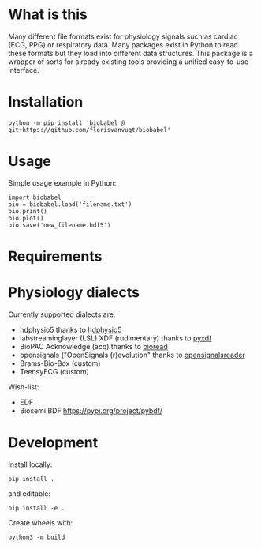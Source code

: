 

# What is this

Many different file formats exist for physiology signals such as cardiac (ECG, PPG) or respiratory data. Many packages exist in Python to read these formats but they load into different data structures. This package is a wrapper of sorts for already existing tools providing a unified easy-to-use interface.



# Installation

```
python -m pip install 'biobabel @ git+https://github.com/florisvanvugt/biobabel'
```

# Usage


Simple usage example in Python:

```
import biobabel
bio = biobabel.load('filename.txt')
bio.print()
bio.plot()
bio.save('new_filename.hdf5')
```




# Requirements


# Physiology dialects

Currently supported dialects are:
* hdphysio5 thanks to [hdphysio5](https://github.com/florisvanvugt/hdphysio5)
* labstreaminglayer (LSL) XDF (rudimentary) thanks to [pyxdf](https://pypi.org/project/pyxdf/)
* BioPAC Acknowledge (acq) thanks to [bioread](https://pypi.org/project/bioread/)
* opensignals ("OpenSignals (r)evolution" thanks to [opensignalsreader](https://github.com/PGomes92/opensignalsreader)
* Brams-Bio-Box (custom)
* TeensyECG (custom)

Wish-list:
* EDF
* Biosemi BDF https://pypi.org/project/pybdf/


# Development

Install locally:

```
pip install .
```

and editable:

```
pip install -e .
```



Create wheels with:

```
python3 -m build
```


